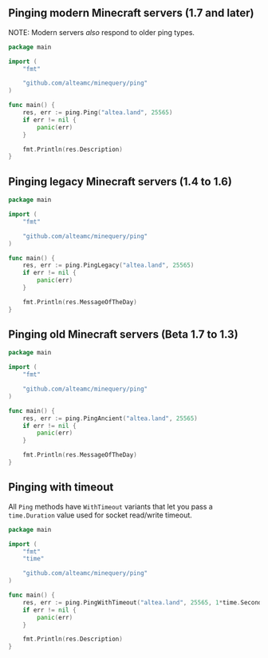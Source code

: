 ## Pinging modern Minecraft servers (1.7 and later)

NOTE: Modern servers *also* respond to older ping types.

```go
package main

import (
	"fmt"

	"github.com/alteamc/minequery/ping"
)

func main() {
	res, err := ping.Ping("altea.land", 25565)
	if err != nil {
		panic(err)
	}

	fmt.Println(res.Description)
}
```

## Pinging legacy Minecraft servers (1.4 to 1.6)

```go
package main

import (
	"fmt"

	"github.com/alteamc/minequery/ping"
)

func main() {
	res, err := ping.PingLegacy("altea.land", 25565)
	if err != nil {
		panic(err)
	}

	fmt.Println(res.MessageOfTheDay)
}
```

## Pinging old Minecraft servers (Beta 1.7 to 1.3)

```go
package main

import (
	"fmt"

	"github.com/alteamc/minequery/ping"
)

func main() {
	res, err := ping.PingAncient("altea.land", 25565)
	if err != nil {
		panic(err)
	}

	fmt.Println(res.MessageOfTheDay)
}
```

## Pinging with timeout

All `Ping` methods have `WithTimeout` variants that let you pass a `time.Duration` value used for socket read/write
timeout.

```go
package main

import (
	"fmt"
	"time"

	"github.com/alteamc/minequery/ping"
)

func main() {
	res, err := ping.PingWithTimeout("altea.land", 25565, 1*time.Second)
	if err != nil {
		panic(err)
	}

	fmt.Println(res.Description)
}
```
